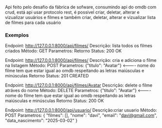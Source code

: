 Api feito pelo desafio da fábrica de sofware, consumindo api do omdb com crud, está api usar protocolo rest, é possivel criar, deletar, alterar e vizualizar usuários e filmes e também criar, deletar, alterar e vizualizar lista de filmes para cada usuário

### Exemplos

Endpoint: http://127.0.0.1:8000/api/filmes/
Descrição: lista todos os filmes criados
Método: GET
Parametros:
Retorno Status: 200 OK

Endpoint: http://127.0.0.1:8000/api/filmes/
Descrição: cria e adiciona o filme na listagem
Método: POST
Parametros: {"titulo": "Avatar"} <---- nome do filme tem que estar igual ao omdb respeitando as letras maiúsculas e minúsculas
Retorno Status: 201 CREATED

Endpoint: http://127.0.0.1:8000/api/filmes/Avatar
Descrição: delete o filme atráves do nome
Método: DELETE
Parametros: {"titulo": "Avatar"} <---- nome do filme tem que estar igual ao omdb respeitando as letras maiúsculas e minúsculas
Retorno Status: 200 OK

Endpoint: http://127.0.0.1:8000/api/usuario/
Descrição:criar usuario
Método: POST
Parametros: {
    "filmes": [],
    "nome": "davi",
    "email": "davi@gmail.com",
    "data_nascimento": "2025-03-02"
}


